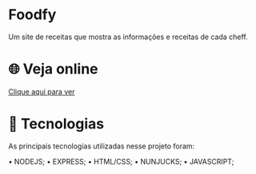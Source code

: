 # Foodfy
Um site de receitas que mostra as informações e receitas de cada cheff.
<br>
# 🌐 Veja online
<a href="https://foodfy-website.herokuapp.com/" target="_blank">Clique aqui para ver</a>
<br>
# 🚀 Tecnologias
As principais tecnologias utilizadas nesse projeto foram:

• NODEJS;
• EXPRESS;
• HTML/CSS;
• NUNJUCKS;
• JAVASCRIPT;




